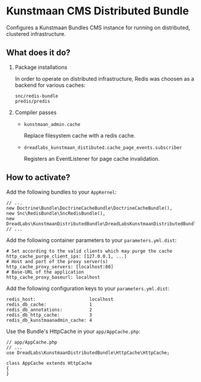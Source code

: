 # Kunstmaan CMS Distributed Bundle

Configures a Kunstmaan Bundles CMS instance for running on distributed, clustered infrastructure.

## What does it do?

  1. Package installations

     In order to operate on distributed infrastructure, Redis was choosen as a backend for various caches:

         snc/redis-bundle
         predis/predis

  2. Compiler passes
     - `kunstmaan_admin.cache`

        Replace filesystem cache with a redis cache.
     - `dreadlabs_kunstmaan_distibuted.cache_page_events.subscriber`

        Registers an EventListener for page cache invalidation.

## How to activate?

Add the following bundles to your `AppKernel`:

    // ...
    new Doctrine\Bundle\DoctrineCacheBundle\DoctrineCacheBundle(),
    new Snc\RedisBundle\SncRedisBundle(),
    new DreadLabs\KunstmaanDistributedBundle\DreadLabsKunstmaanDistributedBundle(),
    // ...

Add the following container parameters to your `parameters.yml.dist`:

    # Set according to the valid clients which may purge the cache
    http_cache_purge_client_ips: [127.0.0.1, ...]
    # Host and port of the proxy server(s)
    http_cache_proxy_servers: [localhost:80]
    # Base-URL of the application
    http_cache_proxy_baseurl: localhost

Add the following configuration keys to your `parameters.yml.dist`:

    redis_host:                    localhost
    redis_db_cache:                1
    redis_db_annotations:          2
    redis_db_http_cache:           3
    redis_db_kunstmaanadmin_cache: 4

Use the Bundle's HttpCache in your `app/AppCache.php`:

    // app/AppCache.php
    // ...
    use DreadLabs\KunstmaanDistributedBundle\HttpCache\HttpCache;
    
    class AppCache extends HttpCache
    {
    }
